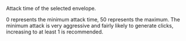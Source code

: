 Attack time of the selected envelope.

0 represents the minimum attack time, 50 represents the maximum. The minimum
attack is very aggressive and fairly likely to generate clicks, increasing to
at least 1 is recommended.
